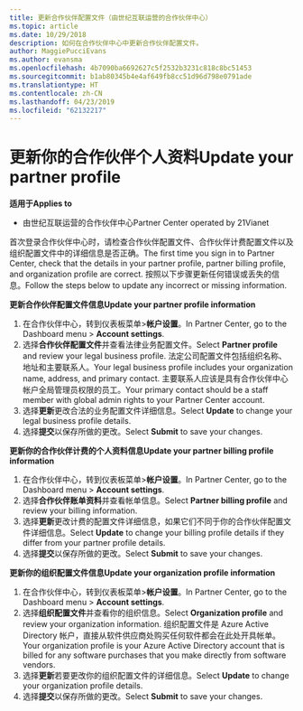 ```yaml
---
title: 更新合作伙伴配置文件（由世纪互联运营的合作伙伴中心）
ms.topic: article
ms.date: 10/29/2018
description: 如何在合作伙伴中心中更新合作伙伴配置文件。
author: MaggiePucciEvans
ms.author: evansma
ms.openlocfilehash: 4b7090ba6692627c5f2532b3231c818c8bc51453
ms.sourcegitcommit: b1ab80345b4e4af649fb8cc51d96d798e0791ade
ms.translationtype: HT
ms.contentlocale: zh-CN
ms.lasthandoff: 04/23/2019
ms.locfileid: "62132217"
---
```

# <a name="update-your-partner-profile"></a><span data-ttu-id="06b0d-103">更新你的合作伙伴个人资料</span><span class="sxs-lookup"><span data-stu-id="06b0d-103">Update your partner profile</span></span>


<span data-ttu-id="06b0d-104">**适用于**</span><span class="sxs-lookup"><span data-stu-id="06b0d-104">**Applies to**</span></span>

-   <span data-ttu-id="06b0d-105">由世纪互联运营的合作伙伴中心</span><span class="sxs-lookup"><span data-stu-id="06b0d-105">Partner Center operated by 21Vianet</span></span>


<span data-ttu-id="06b0d-106">首次登录合作伙伴中心时，请检查合作伙伴配置文件、合作伙伴计费配置文件以及组织配置文件中的详细信息是否正确。</span><span class="sxs-lookup"><span data-stu-id="06b0d-106">The first time you sign in to Partner Center, check that the details in your partner profile, partner billing profile, and organization profile are correct.</span></span> <span data-ttu-id="06b0d-107">按照以下步骤更新任何错误或丢失的信息。</span><span class="sxs-lookup"><span data-stu-id="06b0d-107">Follow the steps below to update any incorrect or missing information.</span></span>

<span data-ttu-id="06b0d-108">**更新合作伙伴配置文件信息**</span><span class="sxs-lookup"><span data-stu-id="06b0d-108">**Update your partner profile information**</span></span>

1. <span data-ttu-id="06b0d-109">在合作伙伴中心，转到仪表板菜单&gt;**帐户设置**。</span><span class="sxs-lookup"><span data-stu-id="06b0d-109">In Partner Center, go to the Dashboard menu &gt; **Account settings**.</span></span>
2. <span data-ttu-id="06b0d-110">选择**合作伙伴配置文件**并查看法律业务配置文件。</span><span class="sxs-lookup"><span data-stu-id="06b0d-110">Select **Partner profile** and review your legal business profile.</span></span> <span data-ttu-id="06b0d-111">法定公司配置文件包括组织名称、地址和主要联系人。</span><span class="sxs-lookup"><span data-stu-id="06b0d-111">Your legal business profile includes your organization name, address, and primary contact.</span></span> <span data-ttu-id="06b0d-112">主要联系人应该是具有合作伙伴中心帐户全局管理员权限的员工。</span><span class="sxs-lookup"><span data-stu-id="06b0d-112">Your primary contact should be a staff member with global admin rights to your Partner Center account.</span></span> 
3. <span data-ttu-id="06b0d-113">选择**更新**更改合法的业务配置文件详细信息。</span><span class="sxs-lookup"><span data-stu-id="06b0d-113">Select **Update** to change your legal business profile details.</span></span>  
4. <span data-ttu-id="06b0d-114">选择**提交**以保存所做的更改。</span><span class="sxs-lookup"><span data-stu-id="06b0d-114">Select **Submit** to save your changes.</span></span>

<span data-ttu-id="06b0d-115">**更新你的合作伙伴计费的个人资料信息**</span><span class="sxs-lookup"><span data-stu-id="06b0d-115">**Update your partner billing profile information**</span></span>

1. <span data-ttu-id="06b0d-116">在合作伙伴中心，转到仪表板菜单&gt;**帐户设置**。</span><span class="sxs-lookup"><span data-stu-id="06b0d-116">In Partner Center, go to the Dashboard menu &gt; **Account settings**.</span></span>
2. <span data-ttu-id="06b0d-117">选择**合作伙伴账单资料**并查看帐单信息。</span><span class="sxs-lookup"><span data-stu-id="06b0d-117">Select **Partner billing profile** and review your billing information.</span></span> 
3. <span data-ttu-id="06b0d-118">选择**更新**更改计费的配置文件详细信息，如果它们不同于你的合作伙伴配置文件详细信息。</span><span class="sxs-lookup"><span data-stu-id="06b0d-118">Select **Update** to change your billing profile details if they differ from your partner profile details.</span></span>
4. <span data-ttu-id="06b0d-119">选择**提交**以保存所做的更改。</span><span class="sxs-lookup"><span data-stu-id="06b0d-119">Select **Submit** to save your changes.</span></span>

<span data-ttu-id="06b0d-120">**更新你的组织配置文件信息**</span><span class="sxs-lookup"><span data-stu-id="06b0d-120">**Update your organization profile information**</span></span>

1. <span data-ttu-id="06b0d-121">在合作伙伴中心，转到仪表板菜单&gt;**帐户设置**。</span><span class="sxs-lookup"><span data-stu-id="06b0d-121">In Partner Center, go to the Dashboard menu &gt; **Account settings**.</span></span>
2. <span data-ttu-id="06b0d-122">选择**组织配置文件**并查看你的组织信息。</span><span class="sxs-lookup"><span data-stu-id="06b0d-122">Select **Organization profile** and review your organization information.</span></span> <span data-ttu-id="06b0d-123">组织配置文件是 Azure Active Directory 帐户，直接从软件供应商处购买任何软件都会在此处开具帐单。</span><span class="sxs-lookup"><span data-stu-id="06b0d-123">Your organization profile is your Azure Active Directory account that is billed for any software purchases that you make directly from software vendors.</span></span>
3. <span data-ttu-id="06b0d-124">选择**更新**若要更改你的组织配置文件的详细信息。</span><span class="sxs-lookup"><span data-stu-id="06b0d-124">Select **Update** to change your organization profile details.</span></span>
4. <span data-ttu-id="06b0d-125">选择**提交**以保存所做的更改。</span><span class="sxs-lookup"><span data-stu-id="06b0d-125">Select **Submit** to save your changes.</span></span>
